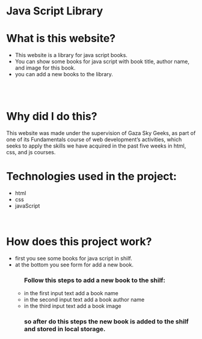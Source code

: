 <h1>Java Script Library</h1>
<h1>What is this website?</h1>
<ul>
    <li>This website is a library for java script books.</li>
    <li>You can show some books for java script with book title, author name, and image for this book. </li>
    <li>you can add a new books to the library.</li>
</ul>
<br><br>
<h1>Why did I do this?</h1>

<p>This website was made under the supervision of Gaza Sky Geeks, as part of one of its Fundamentals course of web development’s activities, which seeks to apply the skills we have acquired in the past five weeks in html, css, and js courses.
</p>

<h1>Technologies used in the project: </h1>
<ul>
    <li>html</li>
    <li>css</li>
    <li>javaScript</li>
</ul>
<br>
<h1>How does this project work?</h1>
<ul>
    <li>first you see some books for java script in shilf.</li>
    <li>at the bottom you see form for add a new book.</li>
    <ul>
        <h3>Follow this steps to add a new book to the shilf: </h3>
        <li>in the first input text add a book name </li>
        <li>in the second input text add a book author name </li>
        <li>in the third input text add a book image </li>
        <h3>so after do this steps the new book is added to the shilf and stored in local storage. </h3>
    </ul>
    
</ul>
